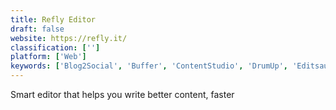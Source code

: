 ```yaml
---
title: Refly Editor
draft: false 
website: https://refly.it/
classification: ['']
platform: ['Web']
keywords: ['Blog2Social', 'Buffer', 'ContentStudio', 'DrumUp', 'Editsaurus', 'Ginger', 'Grammarly', 'HootSuite', 'Ludwig.guru', 'PostHeads', 'ProWritingAid', 'PromoRepublic', 'Social Scheduler', 'Stacker', 'TweetLater', 'Typely', 'Writefull', 'myPresences']
---
```

Smart editor that helps you write better content, faster